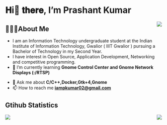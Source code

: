 # 𝐇i👋 𝐭𝐡𝐞𝐫𝐞, I’m Prashant Kumar 
<img align="right" src="https://visitor-badge.laobi.icu/badge?page_id=iampkumar02.iampkumar02" />

## 🙋🏽‍♂️About Me

- I am an Information Technology undergraduate student at the Indian Institute of Information Technology, Gwalior ( IIIT Gwalior ) pursuing a Bachelor of Technology in my Second Year.
- I have interest in Open Source, Application Development, Networking and competitive programming.
- 🌱 I’m currently learning **Gnome Control Center and Gnome Network Displays (:/RTSP)**
<!-- - 🔭 I’m currently working on [Vitess](https://github.com/vitessio) 
- 👯 I’m looking to collaborate on [genx](https://crates.io/crates/genx) -->
- 💬 Ask me about **C/C++,Docker,Gtk+4,Gnome**
- 📫 How to reach me **iampkumar02@gmail.com**
<!-- - 📄 Know about my experiences [Resume](https://drive.google.com.../view?usp=sharing) -->

## Gtihub Statistics

<div>
<a href="https://github-readme-stats.vercel.app/api?username=iampkumar02&show_icons=true&count_private=true&theme=onedark">
  <img  align="left" src="https://github-readme-stats.vercel.app/api?username=iampkumar02&show_icons=true&count_private=true&theme=onedark" />
</a>
<a href="https://github-readme-stats.vercel.app/api/top-langs/?username=iampkumar02&theme=onedark">
  <img align="right" src="https://github-readme-stats.vercel.app/api/top-langs/?username=iampkumar02&theme=onedark&exclude_repo=Competitive-Programming&hide=html,css" />
</a>
</div>
<!--
**iampkumar02/iampkumar02** is a ✨ _special_ ✨ repository because its `README.md` (this file) appears on your GitHub profile.

Here are some ideas to get you started:

- 🔭 I’m currently working on ...
- 🌱 I’m currently learning ...
- 👯 I’m looking to collaborate on ...
- 🤔 I’m looking for help with ...
- 💬 Ask me about ...
- 📫 How to reach me: ...
- 😄 Pronouns: ...
- ⚡ Fun fact: ...
-->
